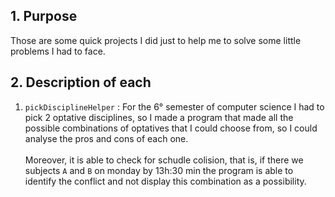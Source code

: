 ## 1. Purpose

Those are some quick projects I did just to help me to solve some little problems I had to face. 

## 2. Description of each

1. `pickDisciplineHelper` : For the 6° semester of computer science I had to pick 2 optative disciplines, so I made a program that made all the possible combinations of optatives that I could choose from, so I could analyse the pros and cons of each one.<br><br>Moreover, it is able to check for schudle colision, that is, if there we subjects `A` and `B` on monday by 13h:30 min the program is able to identify the conflict and not display this combination as a possibility.  